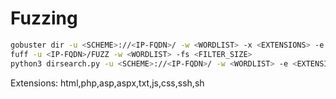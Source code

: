 # Fuzzing
```bash
gobuster dir -u <SCHEME>://<IP-FQDN>/ -w <WORDLIST> -x <EXTENSIONS> -e
fuff -u <IP-FQDN>/FUZZ -w <WORDLIST> -fs <FILTER_SIZE>
python3 dirsearch.py -u <SCHEME>://<IP-FQDN>/ -w <WORDLIST> -e <EXTENSIONS> -f -r
```
Extensions: html,php,asp,aspx,txt,js,css,ssh,sh